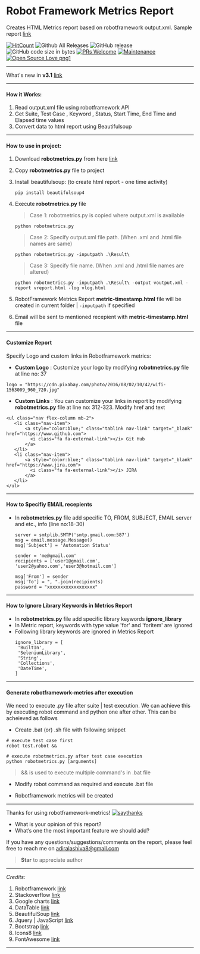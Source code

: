 # Robot Framework Metrics Report 

Creates HTML Metrics report based on robotframework output.xml. Sample report [link](https://robotframework-metrics.netlify.com/)

[![HitCount](http://hits.dwyl.io/adiralashiva8/robotframework-metrics.svg)](http://hits.dwyl.io/adiralashiva8/robotframework-metrics)
![Github All Releases](https://img.shields.io/github/downloads/adiralashiva8/robotframework-metrics/total.svg)
![GitHub release](https://img.shields.io/github/release/adiralashiva8/robotframework-metrics.svg)
![GitHub code size in bytes](https://img.shields.io/github/languages/code-size/adiralashiva8/robotframework-metrics.svg)
[![PRs Welcome](https://img.shields.io/badge/PRs-welcome-brightgreen.svg?style=flat-square)](http://makeapullrequest.com)
[![Maintenance](https://img.shields.io/badge/Maintained%3F-yes-green.svg)](https://GitHub.com/Naereen/StrapDown.js/graphs/commit-activity)
[![Open Source Love png1](https://badges.frapsoft.com/os/v1/open-source.png?v=103)](https://github.com/ellerbrock/open-source-badges/)

---

What's new in __v3.1__ [link](https://github.com/adiralashiva8/robotframework-metrics/releases/tag/v3-1)

---

#### How it Works:

1. Read output.xml file using robotframework API
2. Get Suite, Test Case , Keyword , Status, Start Time, End Time and Elapsed time values
3. Convert data to html report using Beautifulsoup

---

#### How to use in project:

1. Download __robotmetrics.py__ from here [link](https://github.com/adiralashiva8/robotframework-metrics/releases/download/v3-1/robotmetrics.py)

2. Copy __robotmetrics.py__ file to project

3. Install beautifulsoup: (to create html report - one time activity)

    ```
    pip install beautifulsoup4
    ```

4. Execute __robotmetrics.py__ file

    > Case 1: robotmetrics.py is copied where output.xml is available

    ```
    python robotmetrics.py
    ```

    > Case 2: Specify output.xml file path. (When .xml and .html file names are same)

    ```
    python robotmetrics.py -inputpath .\Result\
    ```
    
    > Case 3: Specify file name. (When .xml and .html file names are altered)

    ```
    python robotmetrics.py -inputpath .\Result\ -output voutput.xml -report vreport.html -log vlog.html
    ```
    
5. RobotFramework Metrics Report __metric-timestamp.html__ file will be created in current folder | `-inputpath` if specified

6. Email will be sent to mentioned recepient with __metric-timestamp.html__ file

---

#### Customize Report

Specify Logo and custom links in Robotframework metrics: 

 - __Custom Logo__ : Customize your logo by modifying __robotmetrics.py__ file at line no: 37
 ```
 logo = "https://cdn.pixabay.com/photo/2016/08/02/10/42/wifi-1563009_960_720.jpg"
 ```
 
 - __Custom Links__ : You can customize your links in report by modifying __robotmetrics.py__ file at line no: 312-323. Modify href and text
 ```
 <ul class="nav flex-column mb-2">
	<li class="nav-item">
		<a style="color:blue;" class="tablink nav-link" target="_blank" href="https://www.github.com">
		  <i class="fa fa-external-link"></i> Git Hub
		</a>
	</li>
	<li class="nav-item">
		<a style="color:blue;" class="tablink nav-link" target="_blank" href="https://www.jira.com">
		  <i class="fa fa-external-link"></i> JIRA
		</a>
	</li>
 </ul>
 ```
 
---
#### How to Specifiy EMAIL recepients
 - In __robotmetrics.py__ file add specific TO, FROM, SUBJECT, EMAIL server and etc., info (line no:18-30)
    ```
    server = smtplib.SMTP('smtp.gmail.com:587')
    msg = email.message.Message()
    msg['Subject'] = 'Automation Status'

    sender = 'me@gmail.com'
    recipients = ['user1@gmail.com', 'user2@yahoo.com','user3@hotmail.com']

    msg['From'] = sender
    msg['To'] = ", ".join(recipients)
    password = "xxxxxxxxxxxxxxxxxx"
    ``` 
---

#### How to Ignore Library Keywords in Metrics Report
 - In __robotmetrics.py__ file add specific library keywords __ignore_library__
 - In Metric report, keywords with type value 'for' and 'foritem' are ignored
 - Following library keywords are ignored in Metrics Report
    ```
    ignore_library = [
     'BuiltIn',
     'SeleniumLibrary',
     'String',
     'Collections',
     'DateTime',
    ] 
    ``` 
---

#### Generate robotframework-metrics after execution

We need to execute .py file after suite | test execution. We can achieve this by executing robot command and python one after other. This can be acheieved as follows

 - Create .bat (or) .sh file with following snippet

```
# execute test case first
robot test.robot &&

# execute robotmetrics.py after test case execution
python robotmetrics.py [arguments]
```

 > && is used to execute multiple command's in .bat file

  - Modify robot command as required and execute .bat file
  
  - Robotframework metrics will be created

---

Thanks for using robotframework-metrics! [![saythanks](https://img.shields.io/badge/say-thanks-ff69b4.svg)](https://saythanks.io/to/adiralashiva8)

 - What is your opinion of this report?
 - What’s one the most important feature we should add?

If you have any questions/suggestions/comments on the report, please feel free to reach me on adiralashiva8@gmail.com  

 > __Star__ to appreciate author 
 
---

*Credits:*

1. Robotframework [link](https://robot-framework.readthedocs.io/en/v3.0.4/autodoc/robot.result.html)
2. Stackoverflow [link](http://stackoverflow.com)
3. Google charts [link](https://developers.google.com/chart/)
4. DataTable [link](https://datatables.net/examples/basic_init/table_sorting.html)
5. BeautifulSoup [link](http://beautiful-soup-4.readthedocs.io)
6. Jquery | JavaScript [link](https://www.jqueryscript.net)
7. Bootstrap [link](http://getbootstrap.com/docs/4.1/examples/dashboard/)
8. Icons8 [link](https://icons8.com/)
9. FontAwesome [link](https://fontawesome.com)

---
